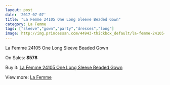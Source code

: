 ```yaml
---
layout: post
date: '2017-07-07'
title: "La Femme 24105 One Long Sleeve Beaded Gown"
category: La Femme
tags: ["sleeve","gown","party","dresses","long"]
image: http://img.princessan.com/44943-thickbox_default/la-femme-24105-one-long-sleeve-beaded-gown.jpg
---
```

La Femme 24105 One Long Sleeve Beaded Gown

On Sales: **$578**
<a href="https://www.princessan.com/en/la-femme/20786-la-femme-24105-one-long-sleeve-beaded-gown.html"><amp-img layout="responsive" width="600" height="600" src="//img.princessan.com/44943-thickbox_default/la-femme-24105-one-long-sleeve-beaded-gown.jpg" alt="La Femme 24105 One Long Sleeve Beaded Gown 0" /></a>
<a href="https://www.princessan.com/en/la-femme/20786-la-femme-24105-one-long-sleeve-beaded-gown.html"><amp-img layout="responsive" width="600" height="600" src="//img.princessan.com/44945-thickbox_default/la-femme-24105-one-long-sleeve-beaded-gown.jpg" alt="La Femme 24105 One Long Sleeve Beaded Gown 1" /></a>
<a href="https://www.princessan.com/en/la-femme/20786-la-femme-24105-one-long-sleeve-beaded-gown.html"><amp-img layout="responsive" width="600" height="600" src="//img.princessan.com/44944-thickbox_default/la-femme-24105-one-long-sleeve-beaded-gown.jpg" alt="La Femme 24105 One Long Sleeve Beaded Gown 2" /></a>

Buy it: [La Femme 24105 One Long Sleeve Beaded Gown](https://www.princessan.com/en/la-femme/20786-la-femme-24105-one-long-sleeve-beaded-gown.html "La Femme 24105 One Long Sleeve Beaded Gown")

View more: [La Femme](https://www.princessan.com/en/28-la-femme "La Femme")